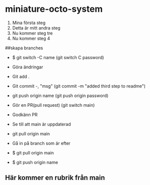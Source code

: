 # miniature-octo-system
1. Mina första steg
2. Detta är mitt andra steg
3. Nu kommer steg tre
4. Nu kommer steg 4

##skapa branches
* $ git switch -C name (git switch C password)
* Göra ändringar 
* Git add .
* Git commit -, "msg" (git commit -m "added third step to readme")
* git push origin name (git push origin password)
* Gör en PR(pull request) (git switch main)
* Godkänn PR
* Se till att main är uppdaterad
* git pull origin main

* Gå in på branch som är efter
* $ git pull origin main
* $ git push origin name

## Här kommer en rubrik från main